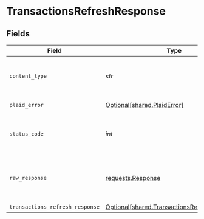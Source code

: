 # TransactionsRefreshResponse


## Fields

| Field                                                                                              | Type                                                                                               | Required                                                                                           | Description                                                                                        |
| -------------------------------------------------------------------------------------------------- | -------------------------------------------------------------------------------------------------- | -------------------------------------------------------------------------------------------------- | -------------------------------------------------------------------------------------------------- |
| `content_type`                                                                                     | *str*                                                                                              | :heavy_check_mark:                                                                                 | HTTP response content type for this operation                                                      |
| `plaid_error`                                                                                      | [Optional[shared.PlaidError]](../../models/shared/plaiderror.md)                                   | :heavy_minus_sign:                                                                                 | Error response                                                                                     |
| `status_code`                                                                                      | *int*                                                                                              | :heavy_check_mark:                                                                                 | HTTP response status code for this operation                                                       |
| `raw_response`                                                                                     | [requests.Response](https://requests.readthedocs.io/en/latest/api/#requests.Response)              | :heavy_check_mark:                                                                                 | Raw HTTP response; suitable for custom response parsing                                            |
| `transactions_refresh_response`                                                                    | [Optional[shared.TransactionsRefreshResponse]](../../models/shared/transactionsrefreshresponse.md) | :heavy_minus_sign:                                                                                 | OK                                                                                                 |